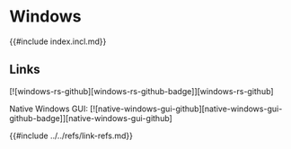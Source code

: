 # Windows

{{#include index.incl.md}}

## Links

[![windows-rs-github][windows-rs-github-badge]][windows-rs-github]

Native Windows GUI: [![native-windows-gui-github][native-windows-gui-github-badge]][native-windows-gui-github]

{{#include ../../refs/link-refs.md}}
